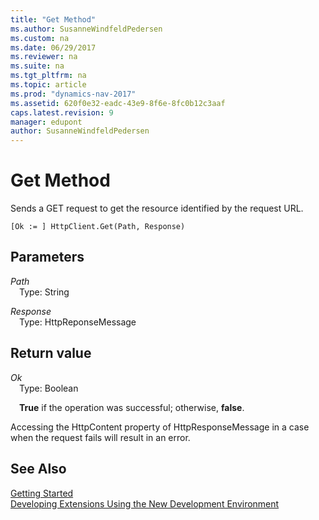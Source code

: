 ```yaml
---
title: "Get Method"
ms.author: SusanneWindfeldPedersen
ms.custom: na
ms.date: 06/29/2017
ms.reviewer: na
ms.suite: na
ms.tgt_pltfrm: na
ms.topic: article
ms.prod: "dynamics-nav-2017"
ms.assetid: 620f0e32-eadc-43e9-8f6e-8fc0b12c3aaf
caps.latest.revision: 9
manager: edupont
author: SusanneWindfeldPedersen
---
```


# Get Method
Sends a GET request to get the resource identified by the request URL.

```
[Ok := ] HttpClient.Get(Path, Response)
```
## Parameters
*Path*  
&emsp;Type: String

*Response*  
&emsp;Type: HttpReponseMessage

## Return value
*Ok*  
&emsp;Type: Boolean

&emsp;**True** if the operation was successful; otherwise, **false**.

Accessing the HttpContent property of HttpResponseMessage in a case when the request fails will result in an error.

## See Also
[Getting Started](../devenv-get-started.md)  
[Developing Extensions Using the New Development Environment](../devenv-dev-overview.md)
